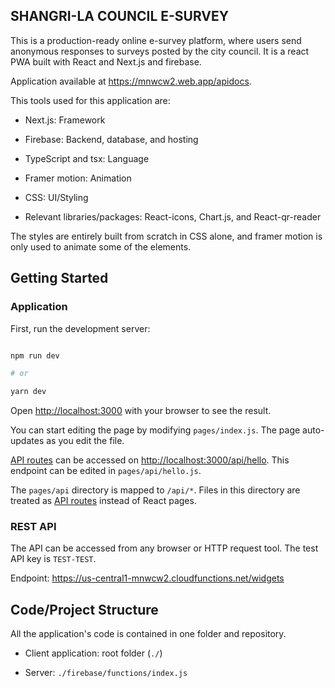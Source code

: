 ## SHANGRI-LA COUNCIL E-SURVEY

This is a production-ready online e-survey platform, where users send anonymous responses to surveys posted by the city council. It is a react PWA built with React and Next.js and firebase.

Application available at https://mnwcw2.web.app/apidocs.

This tools used for this application are:

- Next.js: Framework

- Firebase: Backend, database, and hosting

- TypeScript and tsx: Language

- Framer motion: Animation

- CSS: UI/Styling

- Relevant libraries/packages: React-icons, Chart.js, and React-qr-reader

The styles are entirely built from scratch in CSS alone, and framer motion is only used to animate some of the elements.

## Getting Started

### Application

First, run the development server:

```bash

npm run dev

# or

yarn dev

```

Open [http://localhost:3000](http://localhost:3000) with your browser to see the result.

You can start editing the page by modifying `pages/index.js`. The page auto-updates as you edit the file.

[API routes](https://nextjs.org/docs/api-routes/introduction) can be accessed on [http://localhost:3000/api/hello](http://localhost:3000/api/hello). This endpoint can be edited in `pages/api/hello.js`.

The `pages/api` directory is mapped to `/api/*`. Files in this directory are treated as [API routes](https://nextjs.org/docs/api-routes/introduction) instead of React pages.

### REST API

The API can be accessed from any browser or HTTP request tool. The test API key is `TEST-TEST`.

Endpoint: https://us-central1-mnwcw2.cloudfunctions.net/widgets

## Code/Project Structure

All the application's code is contained in one folder and repository.

- Client application: root folder (`./`)

- Server: `./firebase/functions/index.js`
